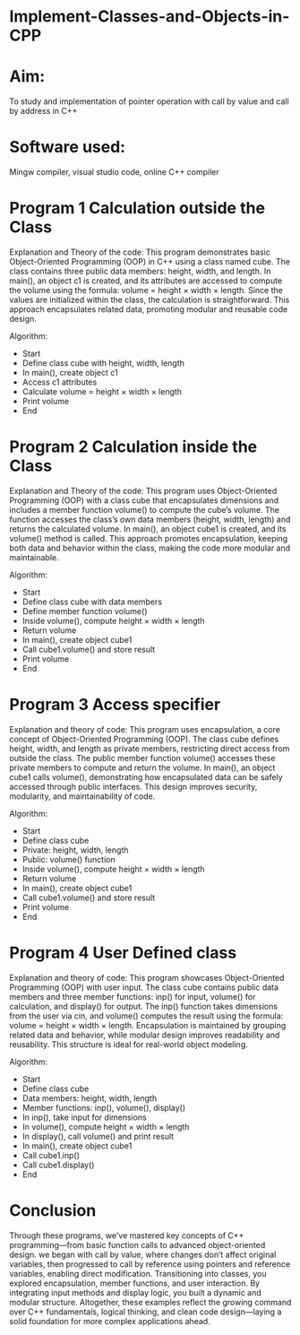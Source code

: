   # Implement-Classes-and-Objects-in-CPP

# Aim:
To study and implementation of pointer operation with call by value and call by address in C++

# Software used:
Mingw compiler, visual studio code, online C++ compiler

# Program 1 Calculation outside the Class

Explanation and Theory of the code:
This program demonstrates basic Object-Oriented Programming (OOP) in C++ using a class named cube. The class contains three public data members: height, width, and length. In main(), an object c1 is created, and its attributes are accessed to compute the volume using the formula: volume = height × width × length. Since the values are initialized within the class, the calculation is straightforward. This approach encapsulates related data, promoting modular and reusable code design.

Algorithm:
- Start
- Define class cube with height, width, length
- In main(), create object c1
- Access c1 attributes
- Calculate volume = height × width × length
- Print volume
- End


# Program 2 Calculation inside the Class

Explanation and Theory of the code:
This program uses Object-Oriented Programming (OOP) with a class cube that encapsulates dimensions and includes a member function volume() to compute the cube’s volume. The function accesses the class’s own data members (height, width, length) and returns the calculated volume. In main(), an object cube1 is created, and its volume() method is called. This approach promotes encapsulation, keeping both data and behavior within the class, making the code more modular and maintainable.

Algorithm:
- Start
- Define class cube with data members
- Define member function volume()
- Inside volume(), compute height × width × length
- Return volume
- In main(), create object cube1
- Call cube1.volume() and store result
- Print volume
- End

# Program 3 Access specifier

Explanation and theory of code:
This program uses encapsulation, a core concept of Object-Oriented Programming (OOP). The class cube defines height, width, and length as private members, restricting direct access from outside the class. The public member function volume() accesses these private members to compute and return the volume. In main(), an object cube1 calls volume(), demonstrating how encapsulated data can be safely accessed through public interfaces. This design improves security, modularity, and maintainability of code.


Algorithm:
- Start
- Define class cube
- Private: height, width, length
- Public: volume() function
- Inside volume(), compute height × width × length
- Return volume
- In main(), create object cube1
- Call cube1.volume() and store result
- Print volume
- End


# Program 4 User Defined class

Explanation and theory of code:
This program showcases Object-Oriented Programming (OOP) with user input. The class cube contains public data members and three member functions: inp() for input, volume() for calculation, and display() for output. The inp() function takes dimensions from the user via cin, and volume() computes the result using the formula:
volume = height × width × length.
Encapsulation is maintained by grouping related data and behavior, while modular design improves readability and reusability. This structure is ideal for real-world object modeling.

Algorithm:
- Start
- Define class cube
- Data members: height, width, length
- Member functions: inp(), volume(), display()
- In inp(), take input for dimensions
- In volume(), compute height × width × length
- In display(), call volume() and print result
- In main(), create object cube1
- Call cube1.inp()
- Call cube1.display()
- End


# Conclusion
Through these programs, we've mastered key concepts of C++ programming—from basic function calls to advanced object-oriented design. we began with call by value, where changes don’t affect original variables, then progressed to call by reference using pointers and reference variables, enabling direct modification. Transitioning into classes, you explored encapsulation, member functions, and user interaction. By integrating input methods and display logic, you built a dynamic and modular structure. Altogether, these examples reflect the growing command over C++ fundamentals, logical thinking, and clean code design—laying a solid foundation for more complex applications ahead.
